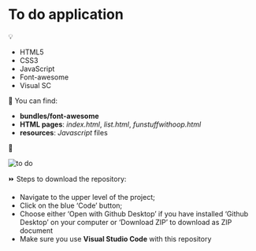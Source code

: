 # To do application

💡 
* HTML5
* CSS3
* JavaScript
* Font-awesome
* Visual SC 

📘 You can find:
* **bundles/font-awesome**
* **HTML pages**: _index.html_, _list.html_, _funstuffwithoop.html_
* **resources**: _Javascript_ files

🌟

![to do](https://user-images.githubusercontent.com/70057309/172045054-c70a152c-0072-4321-abf0-1ab588d815b7.JPG)


⏩ Steps to download the repository:

* Navigate to the upper level of the project;
* Click on the blue ‘Code’ button;
* Choose either ‘Open with Github Desktop’ if you have installed ‘Github Desktop’ on your computer or ‘Download ZIP’ to download as ZIP document
* Make sure you use **Visual Studio Code** with this repository
